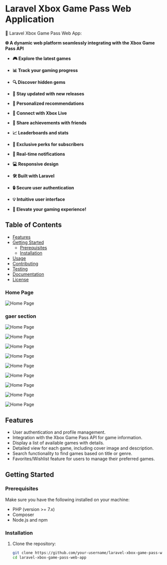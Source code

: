 # Laravel Xbox Game Pass Web Application

🚀 Laravel Xbox Game Pass Web App:

**__🌐 A dynamic web platform seamlessly integrating with the Xbox Game Pass API__**

- **🎮 Explore the latest games**
- **📊 Track your gaming progress**
- **🔍 Discover hidden gems**
- **🚀 Stay updated with new releases**
-  **🌟 Personalized recommendations**

- **🔗 Connect with Xbox Live**
- **👥 Share achievements with friends**
- **📈 Leaderboards and stats**
- **🎁 Exclusive perks for subscribers**
- **🚨 Real-time notifications**

- **💻 Responsive design**
- **🛠️ Built with Laravel**
- **🔒 Secure user authentication**
- **💡 Intuitive user interface**
- **🚀 Elevate your gaming experience!**

## Table of Contents
- [Features](#features)
- [Getting Started](#getting-started)
  - [Prerequisites](#prerequisites)
  - [Installation](#installation)
- [Usage](#usage)
- [Contributing](#contributing)
- [Testing](#testing)
- [Documentation](#documentation)
- [License](#license)

### Home Page
![Home Page](https://github.com/Imadnajam/xbox-game-pass/blob/main/screenshot/1.png)

### gaer section
![Home Page](https://github.com/Imadnajam/xbox-game-pass/blob/main/screenshot/2.png)

![Home Page](https://github.com/Imadnajam/xbox-game-pass/blob/main/screenshot/3.png)

![Home Page](https://github.com/Imadnajam/xbox-game-pass/blob/main/screenshot/4.png)

![Home Page](https://github.com/Imadnajam/xbox-game-pass/blob/main/screenshot/5.png)

![Home Page](https://github.com/Imadnajam/xbox-game-pass/blob/main/screenshot/6.png)

![Home Page](https://github.com/Imadnajam/xbox-game-pass/blob/main/screenshot/7.png)

![Home Page](https://github.com/Imadnajam/xbox-game-pass/blob/main/screenshot/8.png)

![Home Page](https://github.com/Imadnajam/xbox-game-pass/blob/main/screenshot/9.png)

![Home Page](https://github.com/Imadnajam/xbox-game-pass/blob/main/screenshot/10.png)


## Features

- User authentication and profile management.
- Integration with the Xbox Game Pass API for game information.
- Display a list of available games with details.
- Detailed view for each game, including cover image and description.
- Search functionality to find games based on title or genre.
- Favorites/Wishlist feature for users to manage their preferred games.

## Getting Started

### Prerequisites

Make sure you have the following installed on your machine:

- PHP (version >= 7.x)
- Composer
- Node.js and npm

### Installation

1. Clone the repository:

   ```bash
   git clone https://github.com/your-username/laravel-xbox-game-pass-web-app.git
   cd laravel-xbox-game-pass-web-app
